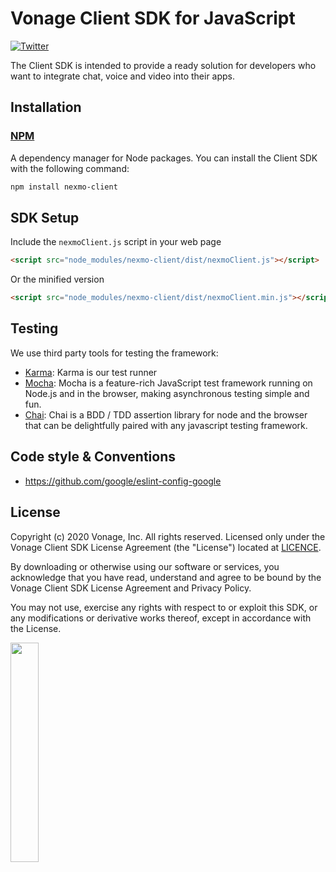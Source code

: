 # Vonage Client SDK for JavaScript

[![Twitter](https://img.shields.io/badge/twitter-@Vonage-blue.svg?style=flat)](https://twitter.com/Vonage)

The Client SDK is intended to provide a ready solution for developers who want to integrate chat, voice and video into their apps.

## Installation

### [NPM](http://npmjs.com)

A dependency manager for Node packages. You can install the Client SDK with the following command:

```bash
npm install nexmo-client
```

## SDK Setup

Include the `nexmoClient.js` script in your web page

```HTML
<script src="node_modules/nexmo-client/dist/nexmoClient.js"></script>
```

Or the minified version

```HTML
<script src="node_modules/nexmo-client/dist/nexmoClient.min.js"></script>
```

## Testing

We use third party tools for testing the framework:

- [Karma](https://karma-runner.github.io/1.0/index.html): Karma is our test runner
- [Mocha](https://mochajs.org/): Mocha is a feature-rich JavaScript test framework running on Node.js and in the browser, making asynchronous testing simple and fun.
- [Chai](http://chaijs.com/): Chai is a BDD / TDD assertion library for node and the browser that can be delightfully paired with any javascript testing framework.

## Code style & Conventions

- https://github.com/google/eslint-config-google

## License

Copyright (c) 2020 Vonage, Inc. All rights reserved. Licensed only under the Vonage Client SDK License Agreement (the "License") located at [LICENCE](https://github.com/nexmoinc/conversation-js-sdk/blob/master/LICENSE).

By downloading or otherwise using our software or services, you acknowledge that you have read, understand and agree to be bound by the Vonage Client SDK License Agreement and Privacy Policy.

You may not use, exercise any rights with respect to or exploit this SDK, or any modifications or derivative works thereof, except in accordance with the License.

[<img src="https://developer.nexmo.com/images/logos/vbc-logo.svg" width="30%">](https://www.vonage.com/communications-apis/)
